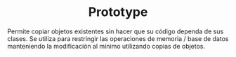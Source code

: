 # <center> Prototype </center>
Permite copiar objetos existentes sin hacer que su código dependa de sus clases. Se utiliza para restringir las operaciones de memoria / base de datos manteniendo la modificación al mínimo utilizando copias de objetos.